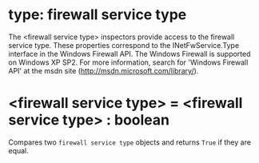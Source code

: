 # type: firewall service type

The &lt;firewall service type&gt; inspectors provide access to the firewall service type. These properties correspond to the INetFwService.Type interface in the Windows Firewall API. The Windows Firewall is supported on Windows XP SP2. For more information, search for &#39;Windows Firewall API&#39; at the msdn site (http://msdn.microsoft.com/library/).

# &lt;firewall service type&gt; = &lt;firewall service type&gt; : boolean

Compares two `firewall service type` objects and returns `True` if they are equal.
